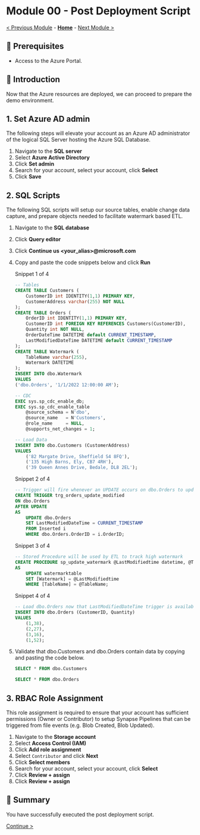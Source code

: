 # Module 00 - Post Deployment Script

 [< Previous Module](../modules/module00.md) - **[Home](../README.md)** - [Next Module >](../modules/module01.md)

## :thinking: Prerequisites

* Access to the Azure Portal.

## :loudspeaker: Introduction

Now that the Azure resources are deployed, we can proceed to prepare the demo environment.

## 1. Set Azure AD admin

The following steps will elevate your account as an Azure AD administrator of the logical SQL Server hosting the Azure SQL Database.

1. Navigate to the **SQL server**
2. Select **Azure Active Directory**
3. Click **Set admin**
4. Search for your account, select your account, click **Select** 
5. Click **Save**

## 2. SQL Scripts

The following SQL scripts will setup our source tables, enable change data capture, and prepare objects needed to facilitate watermark based ETL.

1. Navigate to the **SQL database**
2. Click **Query editor**
3. Click **Continue us <your_alias>@microsoft.com**
4. Copy and paste the code snippets below and click **Run**

    Snippet 1 of 4
    ```sql
    -- Tables
    CREATE TABLE Customers (
        CustomerID int IDENTITY(1,1) PRIMARY KEY,
        CustomerAddress varchar(255) NOT NULL
    );
    CREATE TABLE Orders (
        OrderID int IDENTITY(1,1) PRIMARY KEY,
        CustomerID int FOREIGN KEY REFERENCES Customers(CustomerID),
        Quantity int NOT NULL,
        OrderDateTime DATETIME default CURRENT_TIMESTAMP,
        LastModifiedDateTime DATETIME default CURRENT_TIMESTAMP
    );
    CREATE TABLE Watermark (
        TableName varchar(255),
        Watermark DATETIME
    );
    INSERT INTO dbo.Watermark
    VALUES
    ('dbo.Orders', '1/1/2022 12:00:00 AM');

    -- CDC
    EXEC sys.sp_cdc_enable_db;
    EXEC sys.sp_cdc_enable_table  
        @source_schema = N'dbo',  
        @source_name   = N'Customers',  
        @role_name     = NULL,
        @supports_net_changes = 1;

    -- Load Data
    INSERT INTO dbo.Customers (CustomerAddress)
    VALUES
        ('82 Margate Drive, Sheffield S4 8FQ'),
        ('135 High Barns, Ely, CB7 4RH'),
        ('39 Queen Annes Drive, Bedale, DL8 2EL');
    ```

    Snippet 2 of 4
    ```sql
    -- Trigger will fire whenever an UPDATE occurs on dbo.Orders to update LastModifiedDateTime
    CREATE TRIGGER trg_orders_update_modified
    ON dbo.Orders
    AFTER UPDATE 
    AS
        UPDATE dbo.Orders
        SET LastModifiedDateTime = CURRENT_TIMESTAMP
        FROM Inserted i
        WHERE dbo.Orders.OrderID = i.OrderID;
    ```

    Snippet 3 of 4
    ```sql
    -- Stored Procedure will be used by ETL to track high watermark
    CREATE PROCEDURE sp_update_watermark @LastModifiedtime datetime, @TableName varchar(50)
    AS
        UPDATE watermarktable
        SET [Watermark] = @LastModifiedtime
        WHERE [TableName] = @TableName;
    ```

    Snippet 4 of 4
    ```sql
    -- Load dbo.Orders now that LastModifiedDateTime trigger is available
    INSERT INTO dbo.Orders (CustomerID, Quantity)
    VALUES
        (1,38),
        (2,27),
        (3,16),
        (1,52);
    ```

5. Validate that dbo.Customers and dbo.Orders contain data by copying and pasting the code below.

    ```sql
    SELECT * FROM dbo.Customers
    ```

    ```sql
    SELECT * FROM dbo.Orders
    ```

## 3. RBAC Role Assignment

This role assignment is required to ensure that your account has sufficient permissions (Owner or Contributor) to setup Synapse Pipelines that can be triggered from file events (e.g. Blob Created, Blob Updated).

1. Navigate to the **Storage account**
2. Select **Access Control (IAM)**
3. Click **Add role assignment**
4. Select `Contributor` and click **Next**
5. Click **Select members**
6. Search for your account, select your account, click **Select** 
7. Click **Review + assign**
8. Click **Review + assign**

## :tada: Summary

You have successfully executed the post deployment script.

[Continue >](../modules/module01.md)